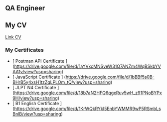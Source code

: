 ##  QA Engineer
##  My CV
[ Link CV ](https://drive.google.com/file/d/1LcgoKaxR-s7VFqs8V8Z2iSSY2EOrtHWx/view?usp=sharing)

###  My Certificates

- [ Postman API Сertificate ] (https://drive.google.com/file/d/1aYVxcMNSveW31Q7ANZm4WqBSkbYVAA1v/view?usp=sharing)
- [ JavaScript Сertificate ] (https://drive.google.com/file/d/1bBBf5s0B-BHrB5y4xsH1tzZqLPLOm_tQ/view?usp=sharing)
- [ JLPT N4 Сertificate ] (https://drive.google.com/file/d/18b7aN2HFQ6qgxRuv5wH_z91PNoBYPx9H/view?usp=sharing)
- [ B1 English Сertificate ] (https://drive.google.com/file/d/1KrWQkRYkI5EnbYWMMR9wP5RSmbLsBnlB/view?usp=sharing)


